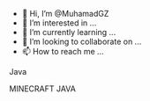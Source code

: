- 👋 Hi, I’m @MuhamadGZ
- 👀 I’m interested in ...
- 🌱 I’m currently learning ...
- 💞️ I’m looking to collaborate on ...
- 📫 How to reach me ...

<!---
MuhamadGZ/MuhamadGZ is a ✨ special ✨ repository because its `README.md` (this file) appears on your GitHub profile.
You can click the Preview link to take a look at your changes.--->Java
MINECRAFT JAVA


